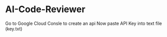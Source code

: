 # AI-Code-Reviewer

Go to Google Cloud Consle to create an api 
Now paste API Key into text file (key.txt)
